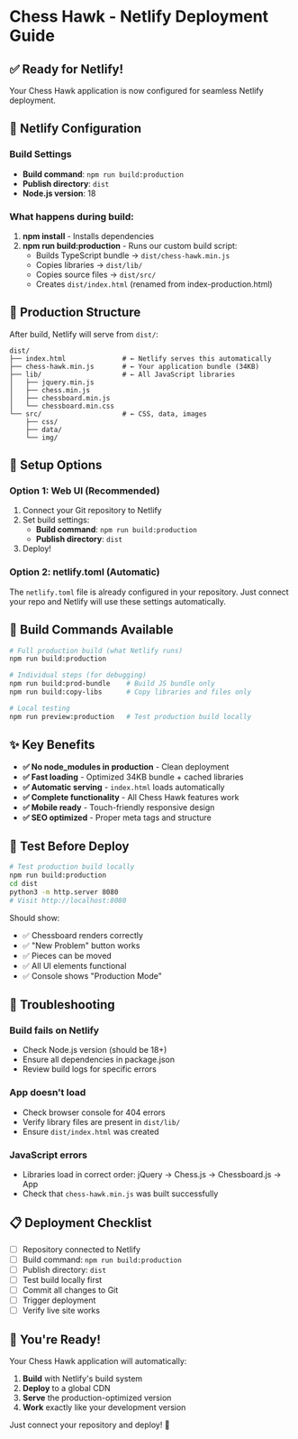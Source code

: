# Chess Hawk - Netlify Deployment Guide

## ✅ Ready for Netlify!

Your Chess Hawk application is now configured for seamless Netlify deployment.

## 🚀 Netlify Configuration

### Build Settings
- **Build command**: `npm run build:production`
- **Publish directory**: `dist`
- **Node.js version**: 18

### What happens during build:
1. **npm install** - Installs dependencies
2. **npm run build:production** - Runs our custom build script:
   - Builds TypeScript bundle → `dist/chess-hawk.min.js`
   - Copies libraries → `dist/lib/`
   - Copies source files → `dist/src/`
   - Creates `dist/index.html` (renamed from index-production.html)

## 📁 Production Structure

After build, Netlify will serve from `dist/`:

```
dist/
├── index.html              # ← Netlify serves this automatically
├── chess-hawk.min.js       # ← Your application bundle (34KB)
├── lib/                    # ← All JavaScript libraries
│   ├── jquery.min.js
│   ├── chess.min.js
│   ├── chessboard.min.js
│   └── chessboard.min.css
└── src/                    # ← CSS, data, images
    ├── css/
    ├── data/
    └── img/
```

## 🎯 Setup Options

### Option 1: Web UI (Recommended)
1. Connect your Git repository to Netlify
2. Set build settings:
   - **Build command**: `npm run build:production`
   - **Publish directory**: `dist`
3. Deploy!

### Option 2: netlify.toml (Automatic)
The `netlify.toml` file is already configured in your repository.
Just connect your repo and Netlify will use these settings automatically.

## 🔧 Build Commands Available

```bash
# Full production build (what Netlify runs)
npm run build:production

# Individual steps (for debugging)
npm run build:prod-bundle    # Build JS bundle only
npm run build:copy-libs      # Copy libraries and files only

# Local testing
npm run preview:production   # Test production build locally
```

## ✨ Key Benefits

- **✅ No node_modules in production** - Clean deployment
- **✅ Fast loading** - Optimized 34KB bundle + cached libraries
- **✅ Automatic serving** - `index.html` loads automatically
- **✅ Complete functionality** - All Chess Hawk features work
- **✅ Mobile ready** - Touch-friendly responsive design
- **✅ SEO optimized** - Proper meta tags and structure

## 🧪 Test Before Deploy

```bash
# Test production build locally
npm run build:production
cd dist
python3 -m http.server 8080
# Visit http://localhost:8080
```

Should show:
- ✅ Chessboard renders correctly
- ✅ "New Problem" button works
- ✅ Pieces can be moved
- ✅ All UI elements functional
- ✅ Console shows "Production Mode"

## 🚨 Troubleshooting

### Build fails on Netlify
- Check Node.js version (should be 18+)
- Ensure all dependencies in package.json
- Review build logs for specific errors

### App doesn't load
- Check browser console for 404 errors
- Verify library files are present in `dist/lib/`
- Ensure `dist/index.html` was created

### JavaScript errors
- Libraries load in correct order: jQuery → Chess.js → Chessboard.js → App
- Check that `chess-hawk.min.js` was built successfully

## 📋 Deployment Checklist

- [ ] Repository connected to Netlify
- [ ] Build command: `npm run build:production`
- [ ] Publish directory: `dist`
- [ ] Test build locally first
- [ ] Commit all changes to Git
- [ ] Trigger deployment
- [ ] Verify live site works

## 🎉 You're Ready!

Your Chess Hawk application will automatically:
1. **Build** with Netlify's build system
2. **Deploy** to a global CDN
3. **Serve** the production-optimized version
4. **Work** exactly like your development version

Just connect your repository and deploy! 🚀